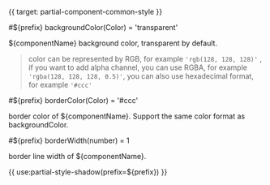 
{{ target: partial-component-common-style }}

#${prefix} backgroundColor(Color) = 'transparent'

${componentName} background color, transparent by default.

>color can be represented by RGB, for example `'rgb(128, 128, 128)'`   , if you want to add alpha channel, you can use RGBA, for example `'rgba(128, 128, 128, 0.5)'`, you can also use hexadecimal format, for example `'#ccc'`

#${prefix} borderColor(Color) = '#ccc'

border color of ${componentName}. Support the same color format as backgroundColor.

#${prefix} borderWidth(number) = 1

border line width of ${componentName}.

{{ use:partial-style-shadow(prefix=${prefix}) }}
